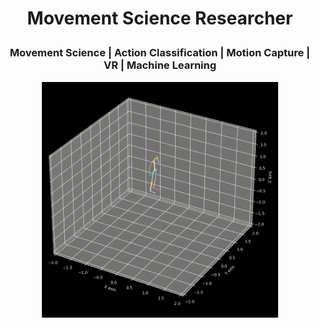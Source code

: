 <H1> 
  <p align="center">
      Movement Science Researcher 
  </p>
</H1>

<H3> 
<p align="center">
  Movement Science | Action Classification | Motion Capture | VR | Machine Learning
</p>
</H3> 
  
<p align="center">
  <img src="https://raw.githubusercontent.com/uSerratos/uSerratos/main/other/video_git.gif" alt="image" width="75%" height="auto">
</p>
